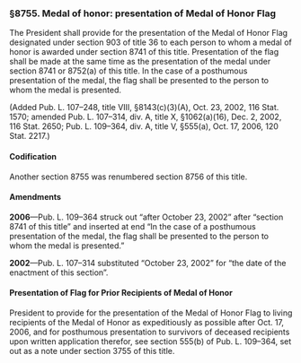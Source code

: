 ### §8755. Medal of honor: presentation of Medal of Honor Flag ###

The President shall provide for the presentation of the Medal of Honor Flag designated under section 903 of title 36 to each person to whom a medal of honor is awarded under section 8741 of this title. Presentation of the flag shall be made at the same time as the presentation of the medal under section 8741 or 8752(a) of this title. In the case of a posthumous presentation of the medal, the flag shall be presented to the person to whom the medal is presented.

(Added Pub. L. 107–248, title VIII, §8143(c)(3)(A), Oct. 23, 2002, 116 Stat. 1570; amended Pub. L. 107–314, div. A, title X, §1062(a)(16), Dec. 2, 2002, 116 Stat. 2650; Pub. L. 109–364, div. A, title V, §555(a), Oct. 17, 2006, 120 Stat. 2217.)

#### Codification ####

Another section 8755 was renumbered section 8756 of this title.

#### Amendments ####

**2006**—Pub. L. 109–364 struck out “after October 23, 2002” after “section 8741 of this title” and inserted at end “In the case of a posthumous presentation of the medal, the flag shall be presented to the person to whom the medal is presented.”

**2002**—Pub. L. 107–314 substituted “October 23, 2002” for “the date of the enactment of this section”.

#### Presentation of Flag for Prior Recipients of Medal of Honor ####

President to provide for the presentation of the Medal of Honor Flag to living recipients of the Medal of Honor as expeditiously as possible after Oct. 17, 2006, and for posthumous presentation to survivors of deceased recipients upon written application therefor, see section 555(b) of Pub. L. 109–364, set out as a note under section 3755 of this title.